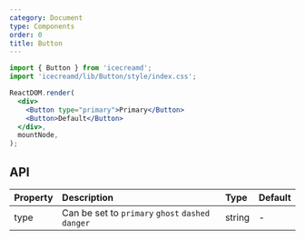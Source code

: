 ```yaml
---
category: Document
type: Components
order: 0
title: Button
---
```



```jsx
import { Button } from 'icecreamd';
import 'icecreamd/lib/Button/style/index.css';

ReactDOM.render(
  <div>
    <Button type="primary">Primary</Button>
    <Button>Default</Button>
  </div>,
  mountNode,
);
```

## API

|Property|    Description                                |  Type | Default |
|:-------|:----------------------------------------------|:------|:---|
|type  |Can be set to `primary` `ghost` `dashed` `danger`|string |  - |